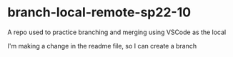 # branch-local-remote-sp22-10
A repo used to practice branching and merging using VSCode as the local

I'm making a change in the readme file, so I can create a branch
